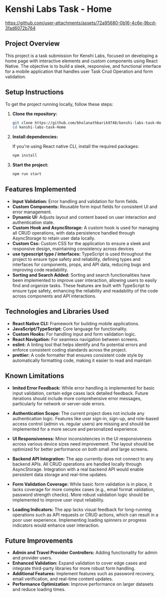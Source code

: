 # Kenshi Labs Task - Home


https://github.com/user-attachments/assets/72a95680-0b16-4c6e-9bcd-3fad6072b764


## Project Overview

This project is a task submission for Kenshi Labs, focused on developing a home page with interactive elements and custom components using React Native. The objective is to build a sleek, responsive, and functional interface for a mobile application that handles user Task Crud Operation and form validation.

## Setup Instructions

To get the project running locally, follow these steps:

1. **Clone the repository:**

   ```bash
   git clone https://github.com/bholanathbarik9748/kenshi-labs-task-Home.git
   cd kenshi-labs-task-Home
   ```

2. **Install dependencies:**

   If you're using React native CLI, install the required packages:

   ```bash
   npm install
   ```

3. **Start the project:**

   ```bash
   npm run start
   ```

## Features Implemented

- **Input Validation:** Error handling and validation for form fields.
- **Custom Components:** Reusable form input fields for consistent UI and error management.
- **Dynamic UI:** Adjusts layout and content based on user interaction and authentication state.
- **Custom Hook and AsyncStorage:** A custom hook is used for managing all CRUD operations, with data persistence handled through AsyncStorage to retain user data locally.
- **Custom Css:** Custom CSS for the application to ensure a sleek and responsive design, maintaining consistency across devices
- **use typescript type / interfaces:** TypeScript is used throughout the project to ensure type safety and reliability, defining types and interfaces for components, props, and API data, reducing bugs and improving code readability.
- **Sorting and Search Added:** Sorting and search functionalities have been implemented to improve user interaction, allowing users to easily find and organize tasks. These features are built with TypeScript to ensure type safety, enhancing the reliability and readability of the code across components and API interactions.

## Technologies and Libraries Used

- **React Native CLI:** Framework for building mobile applications.
- **JavaScript/TypeScript:** Core language for functionality.
- **Custom Hooks:** For handling input and form validation logic.
- **React Navigation:** For seamless navigation between screens.
- **eslint:** A linting tool that helps identify and fix potential errors and enforce consistent coding standards across the project.
- **prettier:** A code formatter that ensures consistent code style by automatically formatting code, making it easier to read and maintain

## Known Limitations

- **Imited Error Feedback:** While error handling is implemented for basic input validation, certain edge cases lack detailed feedback. Future iterations should include more comprehensive error messages, particularly for network or server-side errors.

- **Authentication Scope:** The current project does not include any authentication logic. Features like user sign-in, sign-up, and role-based access control (admin vs. regular users) are missing and should be implemented for a more secure and personalized experience.

- **UI Responsiveness:**  Minor inconsistencies in the UI responsiveness across various device sizes need improvement. The layout should be optimized for better performance on both small and large screens.

- **Backend API Integration:**  The app currently does not connect to any backend APIs. All CRUD operations are handled locally through AsyncStorage. Integration with a real backend API would enable persistent data storage and real-time updates.

- **Form Validation Coverage:**  While basic form validation is in place, it lacks coverage for more complex cases (e.g., email format validation, password strength checks). More robust validation logic should be implemented to improve user input reliability.

- **Loading Indicators:**  The app lacks visual feedback for long-running operations such as API requests or CRUD actions, which can result in a poor user experience. Implementing loading spinners or progress indicators would enhance user interaction.

## Future Improvements

- **Admin and Travel Provider Controllers:** Adding functionality for admin and provider users.
- **Enhanced Validation:** Expand validation to cover edge cases and integrate third-party libraries for more robust form handling.
- **Additional Features:** Implement features such as password recovery, email verification, and real-time content updates.
- **Performance Optimization:** Improve performance on larger datasets and reduce loading times.

